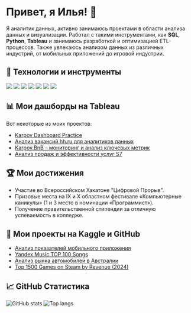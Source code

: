 # Привет, я Илья! 👋

Я аналитик данных, активно занимаюсь проектами в области анализа данных и визуализации. Работал с такими инструментами, как **SQL**, **Python**, **Tableau** и занимаюсь разработкой и оптимизацией ETL-процессов. Также увлекаюсь анализом данных из различных индустрий, от мобильных приложений до игровой индустрии.

## 🔧 Технологии и инструменты
<p align="left">
  <img src="https://img.shields.io/badge/-Python-333?style=flat-square&logo=python" />
  <img src="https://img.shields.io/badge/-SQL-333?style=flat-square&logo=postgresql" />
  <img src="https://img.shields.io/badge/-Tableau-333?style=flat-square&logo=tableau" />
  <img src="https://img.shields.io/badge/-Git-333?style=flat-square&logo=git" />
  <img src="https://img.shields.io/badge/-Bash-333?style=flat-square&logo=gnubash" />
  <img src="https://img.shields.io/badge/-Jupyter-333?style=flat-square&logo=jupyter" />
  <img src="https://img.shields.io/badge/-ClickHouse-333?style=flat-square&logo=clickhouse" />
</p>

## 📊 Мои дашборды на Tableau
Вот некоторые из моих проектов:
- [Karpov Dashboard Practice](https://public.tableau.com/app/profile/ilya.gerasimov7896/vizzes)
- [Анализ вакансий hh.ru для аналитиков данных](https://public.tableau.com/app/profile/ilya.gerasimov7896/viz/hh_ru_17185656736480/hh_ru)
- [Karpov.BnB – мониторинг и анализ ключевых метрик](https://public.tableau.com/app/profile/ilya.gerasimov7896/viz/Karpov_BnBmonitoringandanalysisofkeymetrics/Karpov_BnBmonitoringandanalysisofkeymetrics)
- [Анализ продаж и эффективности услуг S7](https://public.tableau.com/app/profile/ilya.gerasimov7896/viz/Book1_17288275513050/Dashboard1)

## 🏆 Мои достижения
- Участие во Всероссийском Хакатоне "Цифровой Прорыв".
- Призовые места на IX и X областном фестивале «Компьютерные каникулы» (1 и 3 место в номинации «Программист»).
- Получение правительственной стипендии за отличную успеваемость в колледже.

## 🚀 Мои проекты на Kaggle и GitHub
- [Анализ показателей мобильного приложения](https://github.com/S2xc/game_analytics)
- [Yandex Music TOP 100 Songs](https://github.com/S2xc/Yandex-Music)
- [Анализ рынка автомобилей в Австралии](https://github.com/S2xc/Australia-Car-Market-Data)
- [Top 1500 Games on Steam by Revenue (2024)](https://github.com/S2xc/games-on-steam)

## 📈 GitHub Статистика
<p align="left">
  <img src="https://github-readme-stats.vercel.app/api?username=S2xc&show_icons=true&theme=radical" alt="GitHub stats">
  <img src="https://github-readme-stats.vercel.app/api/top-langs/?username=S2xc&layout=compact&theme=radical" alt="Top langs">
</p>
